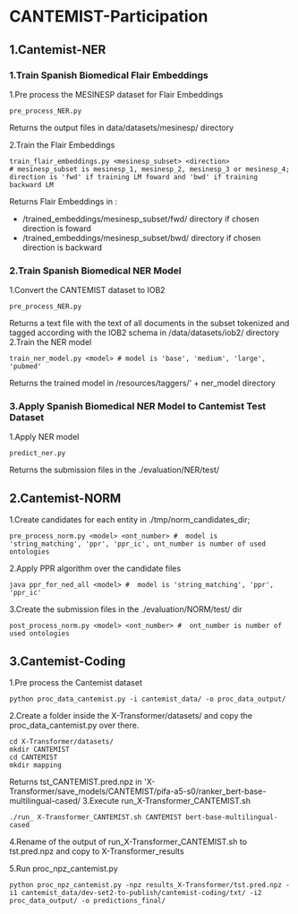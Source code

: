 # CANTEMIST-Participation
## 1.Cantemist-NER
### 1.Train Spanish Biomedical Flair Embeddings
1.Pre process the MESINESP dataset for Flair Embeddings
```
pre_process_NER.py
```
Returns the output files in data/datasets/mesinesp/ directory 

2.Train the Flair Embeddings
```
train_flair_embeddings.py <mesinesp_subset> <direction> 
# mesinesp_subset is mesinesp_1, mesinesp_2, mesinesp_3 or mesinesp_4; direction is 'fwd' if training LM foward and 'bwd' if training backward LM
```
Returns Flair Embeddings in :
- /trained_embeddings/mesinesp_subset/fwd/ directory if chosen direction is foward
- /trained_embeddings/mesinesp_subset/bwd/ directory if chosen direction is backward
### 2.Train Spanish Biomedical NER Model
1.Convert the CANTEMIST dataset to IOB2
```
pre_process_NER.py
```
Returns a text file with the text of all documents in the subset tokenized and tagged according with the IOB2 schema in /data/datasets/iob2/ directory
2.Train the NER model
```
train_ner_model.py <model> # model is 'base', 'medium', 'large', 'pubmed'
```
Returns the trained model in /resources/taggers/' + ner_model directory 
### 3.Apply Spanish Biomedical NER Model to Cantemist Test Dataset
1.Apply NER model
```
predict_ner.py
```
Returns the submission files in the ./evaluation/NER/test/

## 2.Cantemist-NORM
1.Create candidates for each entity in ./tmp/norm_candidates_dir;
```
pre_process_norm.py <model> <ont_number> #  model is 'string_matching', 'ppr', 'ppr_ic', ont_number is number of used ontologies
```

2.Apply PPR algorithm over the candidate files
```
java ppr_for_ned_all <model> #  model is 'string_matching', 'ppr', 'ppr_ic'
```
3.Create the submission files in the ./evaluation/NORM/test/ dir
```
post_process_norm.py <model> <ont_number> #  ont_number is number of used ontologies 
```
## 3.Cantemist-Coding
1.Pre process the Cantemist dataset
```
python proc_data_cantemist.py -i cantemist_data/ -o proc_data_output/
````
2.Create a folder inside the X-Transformer/datasets/ and copy the proc_data_cantemist.py over there.
```
cd X-Transformer/datasets/
mkdir CANTEMIST
cd CANTEMIST
mkdir mapping
```
Returns tst_CANTEMIST.pred.npz in 'X-Transformer/save_models/CANTEMIST/pifa-a5-s0/ranker_bert-base-multilingual-cased/
3.Execute run_X-Transformer_CANTEMIST.sh 
```
./run_ X-Transformer_CANTEMIST.sh CANTEMIST bert-base-multilingual-cased
```
4.Rename of the output of run_X-Transformer_CANTEMIST.sh to tst.pred.npz and copy to X-Transformer_results

5.Run  proc_npz_cantemist.py
```
python proc_npz_cantemist.py -npz results_X-Transformer/tst.pred.npz -i1 cantemist_data/dev-set2-to-publish/cantemist-coding/txt/ -i2 proc_data_output/ -o predictions_final/
```


